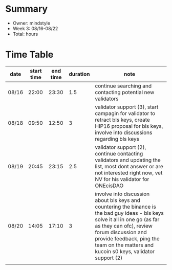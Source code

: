 # Summary
* Owner: mindstyle
* Week 3: 08/16-08/22
* Total:  hours

# Time Table
| date  | start time  | end time | duration  |  note |
|---|---|---|---|---|
| 08/16 | 22:00  | 23:30 | 1.5  | continue searching and contacting potential new validators |
| 08/18  | 09:50 | 12:50 |3  | validator support (3), start campagin for validator to retract bls keys, create HIP16 proposal for bls keys, involve into discussions regarding bls keys |
| 08/19 | 20:45 | 23:15 | 2.5 | validator support (2), continue contacting validators and updating the list, most dont answer or are not interested right now, vet NV for his validator for ONEcisDAO |
| 08/20  | 14:05  | 17:10 | 3 | involve into discussion about bls keys and countering the binance is the bad guy ideas - bls keys solve it all in one go (as far as they can ofc), review forum discussion and provide feedback, ping the team on the matters and kucoin s0 keys, validator support (2)  |
|  |  |  |  |   |
